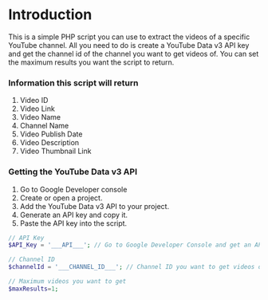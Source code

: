 # Introduction

This is a simple PHP script you can use to extract the videos of a specific YouTube channel. All you need to do is create a YouTube Data v3 API key and get the channel id of the channel you want to get videos of. You can set the maximum results you want the script to return.

### Information this script will return
1. Video ID
2. Video Link
3. Video Name
4. Channel Name
5. Video Publish Date
6. Video Description
7. Video Thumbnail Link

### Getting the YouTube Data v3 API
1. Go to Google Developer console
2. Create or open a project.
3. Add the YouTube Data v3 API to your project.
4. Generate an API key and copy it.
5. Paste the API key into the script.

```php
// API Key
$API_Key = '___API___'; // Go to Google Developer Console and get an API key

// Channel ID
$channelId = '___CHANNEL_ID___'; // Channel ID you want to get videos of. Example: UCX6OQ3DkcsbYNE6H8uQQuVA (MrBeast)

// Maximum videos you want to get
$maxResults=1;
```
